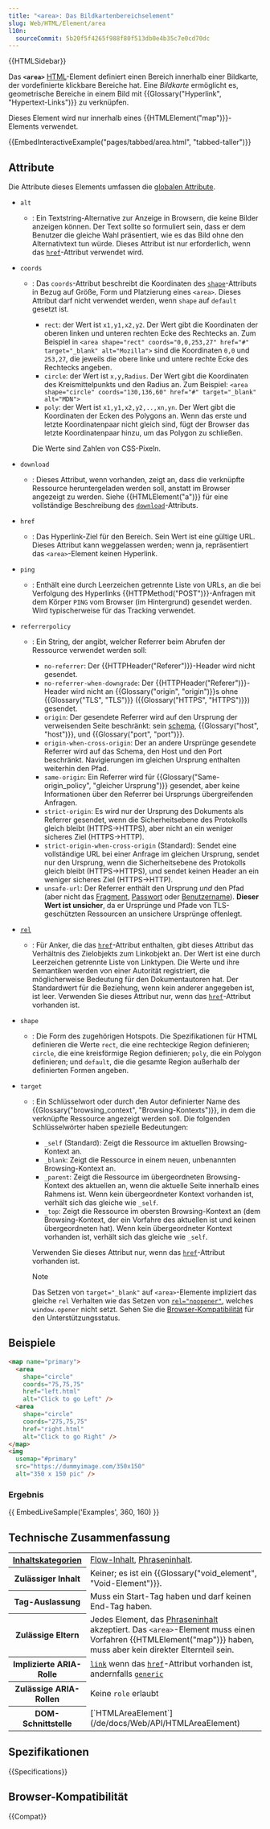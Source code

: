 ```yaml
---
title: "<area>: Das Bildkartenbereichselement"
slug: Web/HTML/Element/area
l10n:
  sourceCommit: 5b20f5f4265f988f80f513db0e4b35c7e0cd70dc
---
```


{{HTMLSidebar}}

Das **`<area>`** [HTML](/de/docs/Web/HTML)-Element definiert einen Bereich innerhalb einer Bildkarte, der vordefinierte klickbare Bereiche hat. Eine _Bildkarte_ ermöglicht es, geometrische Bereiche in einem Bild mit {{Glossary("Hyperlink", "Hypertext-Links")}} zu verknüpfen.

Dieses Element wird nur innerhalb eines {{HTMLElement("map")}}-Elements verwendet.

{{EmbedInteractiveExample("pages/tabbed/area.html", "tabbed-taller")}}

## Attribute

Die Attribute dieses Elements umfassen die [globalen Attribute](/de/docs/Web/HTML/Global_attributes).

- `alt`
  - : Ein Textstring-Alternative zur Anzeige in Browsern, die keine Bilder anzeigen können.
    Der Text sollte so formuliert sein, dass er dem Benutzer die gleiche Wahl präsentiert, wie es das Bild ohne den Alternativtext tun würde.
    Dieses Attribut ist nur erforderlich, wenn das [`href`](#href)-Attribut verwendet wird.
- `coords`

  - : Das `coords`-Attribut beschreibt die Koordinaten des [`shape`](#shape)-Attributs in Bezug auf Größe, Form und Platzierung eines `<area>`.
    Dieses Attribut darf nicht verwendet werden, wenn `shape` auf `default` gesetzt ist.

    - `rect`: der Wert ist `x1,y1,x2,y2`.
      Der Wert gibt die Koordinaten der oberen linken und unteren rechten Ecke des Rechtecks an.
      Zum Beispiel in `<area shape="rect" coords="0,0,253,27" href="#" target="_blank" alt="Mozilla">` sind die Koordinaten `0,0` und `253,27`, die jeweils die obere linke und untere rechte Ecke des Rechtecks angeben.
    - `circle`: der Wert ist `x,y,Radius`. Der Wert gibt die Koordinaten des Kreismittelpunkts und den Radius an.
      Zum Beispiel: `<area shape="circle" coords="130,136,60" href="#" target="_blank" alt="MDN">`
    - `poly`: der Wert ist `x1,y1,x2,y2,..,xn,yn`. Der Wert gibt die Koordinaten der Ecken des Polygons an.
      Wenn das erste und letzte Koordinatenpaar nicht gleich sind, fügt der Browser das letzte Koordinatenpaar hinzu, um das Polygon zu schließen.

    Die Werte sind Zahlen von CSS-Pixeln.

- `download`
  - : Dieses Attribut, wenn vorhanden, zeigt an, dass die verknüpfte Ressource heruntergeladen werden soll, anstatt im Browser angezeigt zu werden.
    Siehe {{HTMLElement("a")}} für eine vollständige Beschreibung des [`download`](/de/docs/Web/HTML/Element/a#download)-Attributs.
- `href`
  - : Das Hyperlink-Ziel für den Bereich.
    Sein Wert ist eine gültige URL.
    Dieses Attribut kann weggelassen werden; wenn ja, repräsentiert das `<area>`-Element keinen Hyperlink.
- `ping`
  - : Enthält eine durch Leerzeichen getrennte Liste von URLs, an die bei Verfolgung des Hyperlinks {{HTTPMethod("POST")}}-Anfragen mit dem Körper `PING` vom Browser (im Hintergrund) gesendet werden.
    Wird typischerweise für das Tracking verwendet.
- `referrerpolicy`

  - : Ein String, der angibt, welcher Referrer beim Abrufen der Ressource verwendet werden soll:

    - `no-referrer`: Der {{HTTPHeader("Referer")}}-Header wird nicht gesendet.
    - `no-referrer-when-downgrade`: Der {{HTTPHeader("Referer")}}-Header wird nicht an {{Glossary("origin", "origin")}}s ohne {{Glossary("TLS", "TLS")}} ({{Glossary("HTTPS", "HTTPS")}}) gesendet.
    - `origin`: Der gesendete Referrer wird auf den Ursprung der verweisenden Seite beschränkt: sein [schema](/de/docs/Learn_web_development/Howto/Web_mechanics/What_is_a_URL), {{Glossary("host", "host")}}, und {{Glossary("port", "port")}}.
    - `origin-when-cross-origin`: Der an andere Ursprünge gesendete Referrer wird auf das Schema, den Host und den Port beschränkt. Navigierungen im gleichen Ursprung enthalten weiterhin den Pfad.
    - `same-origin`: Ein Referrer wird für {{Glossary("Same-origin_policy", "gleicher Ursprung")}} gesendet, aber keine Informationen über den Referrer bei Ursprungs übergreifenden Anfragen.
    - `strict-origin`: Es wird nur der Ursprung des Dokuments als Referrer gesendet, wenn die Sicherheitsebene des Protokolls gleich bleibt (HTTPS→HTTPS), aber nicht an ein weniger sicheres Ziel (HTTPS→HTTP).
    - `strict-origin-when-cross-origin` (Standard): Sendet eine vollständige URL bei einer Anfrage im gleichen Ursprung, sendet nur den Ursprung, wenn die Sicherheitsebene des Protokolls gleich bleibt (HTTPS→HTTPS), und sendet keinen Header an ein weniger sicheres Ziel (HTTPS→HTTP).
    - `unsafe-url`: Der Referrer enthält den Ursprung _und_ den Pfad (aber nicht das [Fragment](/de/docs/Web/API/HTMLAnchorElement/hash), [Passwort](/de/docs/Web/API/HTMLAnchorElement/password) oder [Benutzername](/de/docs/Web/API/HTMLAnchorElement/username)).
      **Dieser Wert ist unsicher**, da er Ursprünge und Pfade von TLS-geschützten Ressourcen an unsichere Ursprünge offenlegt.

- [`rel`](/de/docs/Web/HTML/Attributes/rel)
  - : Für Anker, die das [`href`](#href)-Attribut enthalten, gibt dieses Attribut das Verhältnis des Zielobjekts zum Linkobjekt an.
    Der Wert ist eine durch Leerzeichen getrennte Liste von Linktypen.
    Die Werte und ihre Semantiken werden von einer Autorität registriert, die möglicherweise Bedeutung für den Dokumentautoren hat.
    Der Standardwert für die Beziehung, wenn kein anderer angegeben ist, ist leer. Verwenden Sie dieses Attribut nur, wenn das [`href`](#href)-Attribut vorhanden ist.
- `shape`
  - : Die Form des zugehörigen Hotspots. Die Spezifikationen für HTML definieren die Werte `rect`, die eine rechteckige Region definieren; `circle`, die eine kreisförmige Region definieren; `poly`, die ein Polygon definieren; und `default`, die die gesamte Region außerhalb der definierten Formen angeben.
- `target`

  - : Ein Schlüsselwort oder durch den Autor definierter Name des {{Glossary("browsing_context", "Browsing-Kontexts")}}, in dem die verknüpfte Ressource angezeigt werden soll.
    Die folgenden Schlüsselwörter haben spezielle Bedeutungen:

    - `_self` (Standard): Zeigt die Ressource im aktuellen Browsing-Kontext an.
    - `_blank`: Zeigt die Ressource in einem neuen, unbenannten Browsing-Kontext an.
    - `_parent`: Zeigt die Ressource im übergeordneten Browsing-Kontext des aktuellen an, wenn die aktuelle Seite innerhalb eines Rahmens ist.
      Wenn kein übergeordneter Kontext vorhanden ist, verhält sich das gleiche wie `_self`.
    - `_top`: Zeigt die Ressource im obersten Browsing-Kontext an (dem Browsing-Kontext, der ein Vorfahre des aktuellen ist und keinen übergeordneten hat).
      Wenn kein übergeordneter Kontext vorhanden ist, verhält sich das gleiche wie `_self`.

    Verwenden Sie dieses Attribut nur, wenn das [`href`](#href)-Attribut vorhanden ist.

    > [!NOTE]
    > Das Setzen von `target="_blank"` auf `<area>`-Elemente impliziert das gleiche `rel` Verhalten wie das Setzen von [`rel="noopener"`](/de/docs/Web/HTML/Attributes/rel/noopener), welches `window.opener` nicht setzt. Sehen Sie die [Browser-Kompatibilität](#browser-kompatibilität) für den Unterstützungsstatus.

## Beispiele

```html
<map name="primary">
  <area
    shape="circle"
    coords="75,75,75"
    href="left.html"
    alt="Click to go Left" />
  <area
    shape="circle"
    coords="275,75,75"
    href="right.html"
    alt="Click to go Right" />
</map>
<img
  usemap="#primary"
  src="https://dummyimage.com/350x150"
  alt="350 x 150 pic" />
```

### Ergebnis

{{ EmbedLiveSample('Examples', 360, 160) }}

## Technische Zusammenfassung

<table class="properties">
  <tbody>
    <tr>
      <th scope="row">
        <a href="/de/docs/Web/HTML/Content_categories">Inhaltskategorien</a>
      </th>
      <td>
        <a href="/de/docs/Web/HTML/Content_categories#flow_content">Flow-Inhalt</a>,
        <a href="/de/docs/Web/HTML/Content_categories#phrasing_content">Phraseninhalt</a>.
      </td>
    </tr>
    <tr>
      <th scope="row">Zulässiger Inhalt</th>
      <td>Keiner; es ist ein {{Glossary("void_element", "Void-Element")}}.</td>
    </tr>
    <tr>
      <th scope="row">Tag-Auslassung</th>
      <td>Muss ein Start-Tag haben und darf keinen End-Tag haben.</td>
    </tr>
    <tr>
      <th scope="row">Zulässige Eltern</th>
      <td>
        Jedes Element, das <a href="/de/docs/Web/HTML/Content_categories#phrasing_content">Phraseninhalt</a> akzeptiert. Das <code>&#x3C;area></code>-Element muss einen Vorfahren {{HTMLElement("map")}} haben, muss aber kein direkter Elternteil sein.
      </td>
    </tr>
    <tr>
      <th scope="row">Implizierte ARIA-Rolle</th>
      <td>
        <a href="/de/docs/Web/Accessibility/ARIA/Roles/link_role"><code>link</code></a> wenn das <a href="#href"><code>href</code></a>-Attribut vorhanden ist, andernfalls
        <a href="/de/docs/Web/Accessibility/ARIA/Roles/generic_role"><code>generic</code></a>
      </td>
    </tr>
    <tr>
      <th scope="row">Zulässige ARIA-Rollen</th>
      <td>Keine <code>role</code> erlaubt</td>
    </tr>
    <tr>
      <th scope="row">DOM-Schnittstelle</th>
      <td>[`HTMLAreaElement`](/de/docs/Web/API/HTMLAreaElement)</td>
    </tr>
  </tbody>
</table>

## Spezifikationen

{{Specifications}}

## Browser-Kompatibilität

{{Compat}}
